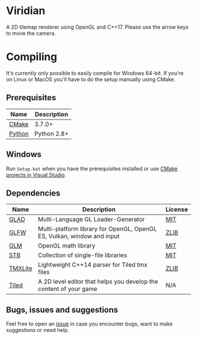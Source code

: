# Viridian
 A 2D tilemap renderer using OpenGL and C++17.
 Please use the arrow keys to move the camera.
 
# Compiling
It's currently only possible to easily compile for Windows 64-bit. If you're on Linux or MacOS you'll have to do the setup manually using CMake.

## Prerequisites
Name | Description
------------ | -------------
[CMake](https://cmake.org/) | 3.7.0+
[Python](https://www.python.org/) | Python 2.8+

 ## Windows
 Run `Setup.bat` when you have the prerequisites installed or use [CMake projects in Visual Studio](https://docs.microsoft.com/en-us/cpp/build/cmake-projects-in-visual-studio?view=msvc-170).
 
## Dependencies
Name | Description | License
------------ | ------------- | -------------
[GLAD](https://github.com/Dav1dde/glad) | Multi-Language GL Loader-Generator | [MIT](https://github.com/Dav1dde/glad/blob/master/LICENSE)
[GLFW](https://github.com/glfw/glfw) | Multi-platform library for OpenGL, OpenGL ES, Vulkan, window and input | [ZLIB](https://github.com/glfw/glfw/blob/master/LICENSE.md)
[GLM](https://github.com/g-truc/glm) | OpenGL math library | [MIT](https://github.com/g-truc/glm/blob/master/manual.md#section0)
[STB](https://github.com/nothings/stb) | Collection of single-file libraries | [MIT](https://github.com/nothings/stb/blob/master/LICENSE)
[TMXLite](https://github.com/fallahn/tmxlite) | Lightweight C++14 parser for Tiled tmx files | [ZLIB](https://github.com/fallahn/tmxlite/blob/master/LICENSE)
[Tiled](https://www.mapeditor.org/) | A 2D level editor that helps you develop the content of your game | N/A


## Bugs, issues and suggestions
Feel free to open an [issue](https://github.com/JasperDre/Viridian/issues) in case you encounter bugs, want to make suggestions or need help. 
